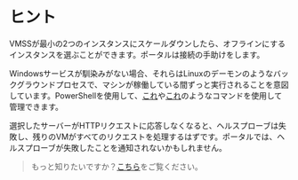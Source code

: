 # ヒント

VMSSが最小の2つのインスタンスにスケールダウンしたら、オフラインにするインスタンスを選ぶことができます。ポータルは接続の手助けをします。

Windowsサービスが馴染みがない場合、それらはLinuxのデーモンのようなバックグラウンドプロセスで、マシンが稼働している間ずっと実行されることを意図しています。PowerShellを使用して、[これ](https://learn.microsoft.com/en-us/powershell/module/microsoft.powershell.management/stop-service?view=powershell-7.2)や[これ](このリンクを置き換えてください)のようなコマンドを使用して管理できます。

選択したサーバーがHTTPリクエストに応答しなくなると、ヘルスプローブは失敗し、残りのVMがすべてのリクエストを処理するはずです。ポータルでは、ヘルスプローブが失敗したことを通知されないかもしれません。

> もっと知りたいですか？[こちら](solution_jp.md)をご覧ください。

